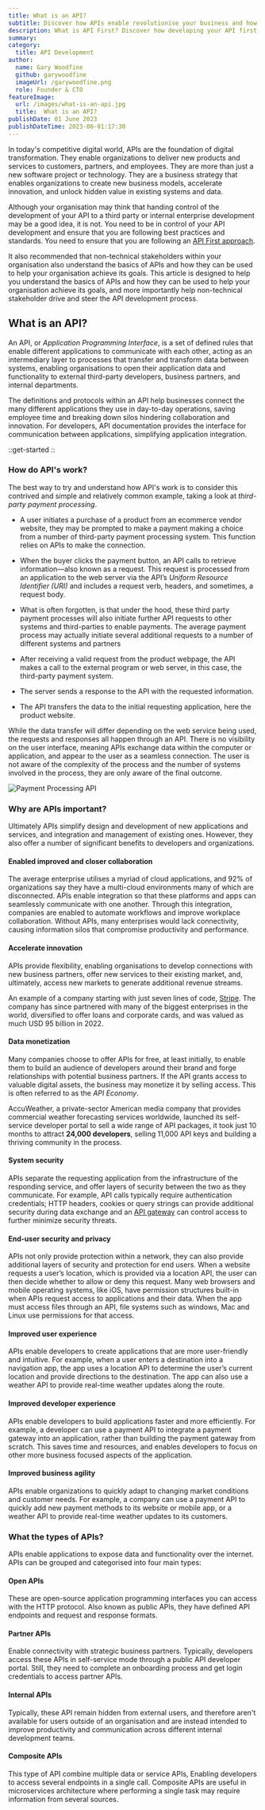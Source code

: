 ```yaml
---
title: What is an API?
subtitle: Discover how APIs enable revolutionise your business and how they relate to the products of your organization.
description: What is API First? Discover how developing your API first will enable developing better and more products of your organization.
summary: 
category:
  title: API Development
author:
  name: Gary Woodfine
  github: garywoodfine
  imageUrl: /garywoodfine.png
  role: Founder & CTO
featureImage:
  url: /images/what-is-an-api.jpg
  title:  What is an API?
publishDate: 01 June 2023
publishDateTime: 2023-06-01:17:30
---
```


In today's competitive digital world, APIs are the foundation of digital transformation. They enable organizations to 
deliver new products and services to customers, partners, and employees. They are more than just a new software project
or technology. They are a business strategy that enables organizations to create new business models, accelerate 
innovation, and unlock hidden value in existing systems and data.

Although your organisation may think that handing control of the development of your API to a third party or internal enterprise development
may be a good idea, it is not.  You need to be in control of your API development and ensure that you are following 
best practices and standards.  You need to ensure that you are following an [API First approach](https://threenine.blog/posts/what-is-api-first "What is API first | threenine.co.uk").

It also recommended that non-technical stakeholders within your organisation also understand the basics of APIs and
how they can be used to help your organisation achieve its goals. This article is designed to help you understand
the basics of APIs and how they can be used to help your organisation achieve its goals, and more importantly help
non-technical stakeholder drive and steer the API development process.

## What is an API?

An API, or _Application Programming Interface_, is a set of defined rules that enable different applications to 
communicate with each other, acting as an intermediary layer to processes that transfer and transform data between systems, enabling 
organisations to open their application data and functionality to external third-party developers, business partners, and 
internal departments.

The definitions and protocols within an API help businesses connect the many different applications they use in
day-to-day operations, saving employee time and breaking down silos hindering collaboration and innovation. For 
developers, API documentation provides the interface for communication between applications, simplifying application 
integration.

::get-started
::

### How do API's work?

The best way to try and understand how API's work is to consider this contrived and simple and relatively common example,
taking a look at _third-party payment processing_.

* A user initiates a purchase of a product from an ecommerce vendor website, they may be prompted to make a payment making 
a choice from a number of third-party payment processing system. This function relies on APIs to make the connection.

* When the buyer clicks the payment button, an API calls to retrieve information—also known as a request. This request 
is processed from an application to the web server via the API’s _Uniform Resource Identifier (URI)_ and includes a
request verb, headers, and sometimes, a request body.

* What is often forgotten, is that under the hood, these third party payment processes will also initiate further API 
requests to other systems and third-parties to enable payments. The average payment process may actually initiate several 
additional requests to a number of different systems and partners

* After receiving a valid request from the product webpage, the API makes a call to the external program or web server, 
in this case, the third-party payment system.


* The server sends a response to the API with the requested information.


* The API transfers the data to the initial requesting application, here the product website.

While the data transfer will differ depending on the web service being used, the requests and responses all happen 
through an API. There is no visibility on the user interface, meaning APIs exchange data within the computer or 
application, and appear to the user as a seamless connection.  The user is not aware of the complexity of the process
and the number of systems involved in the process, they are only aware of the final outcome.

![Payment Processing API](/images/payment-processing-flow.png)

### Why are APIs important?

Ultimately APIs simplify design and development of new applications and services, and integration and management of existing ones. 
However, they also offer a number of significant benefits to developers and organizations.

#### Enabled improved and closer collaboration

The average enterprise utilises a myriad of cloud applications, and 92% of organizations say they have a multi-cloud
environments many of which are disconnected. APIs enable integration so that these platforms and apps can seamlessly communicate 
with one another. Through this integration, companies are enabled to automate workflows and improve workplace collaboration. 
Without APIs, many enterprises would lack connectivity, causing information silos that compromise productivity and 
performance.

#### Accelerate innovation

APIs provide flexibility, enabling organisations to develop connections with new business partners, 
offer new services to their existing market, and, ultimately, access new markets to generate additional revenue streams. 

An example of a company starting with just seven lines of code, [Stripe](https://stripe.com/gb). The company
has since partnered with many of the biggest enterprises in the world, diversified to offer loans and corporate cards, 
and was valued as much USD 95 billion in 2022.

#### Data monetization 

Many companies choose to offer APIs for free, at least initially, to enable them to build an 
audience of developers around their brand and forge relationships with potential business partners. If the API grants 
access to valuable digital assets, the business may monetize it by selling access. This is often referred to as the _API 
Economy_. 

AccuWeather, a private-sector American media company that provides commercial weather forecasting services worldwide,
launched its self-service developer portal to sell a wide range of API packages, it took just 10 months to attract 
**24,000 developers**, selling 11,000 API keys and building a thriving community in the process.

#### System security

APIs separate the requesting application from the infrastructure of the responding service, and offer 
layers of security between the two as they communicate. For example, API calls typically require authentication 
credentials; HTTP headers, cookies or query strings can provide additional security during data exchange and an 
[API gateway](https://threenine.blog/posts/api-gateway-pattern) can control access to further minimize security threats.

#### End-user security and privacy

APIs not only provide protection within a network, they can also provide additional layers of security and protection for end users.
When a website requests a user’s location, which is provided via a location API, the user can then decide whether to 
allow or deny this request. Many web browsers and mobile operating systems, like iOS, have permission structures 
built-in when APIs request access to applications and their data. When the app must access files through an API, file 
systems such as windows, Mac and Linux use permissions for that access.

#### Improved user experience

APIs enable developers to create applications that are more user-friendly and intuitive. For example, 
when a user enters a destination into a navigation app, the app uses a location API to determine the user’s current
location and provide directions to the destination. The app can also use a weather API to provide real-time weather
updates along the route.

#### Improved developer experience

APIs enable developers to build applications faster and more efficiently. For example, a developer can use a
payment API to integrate a payment gateway into an application, rather than building the payment gateway from scratch.
This saves time and resources, and enables developers to focus on other more business focused aspects of the application.

#### Improved business agility

APIs enable organizations to quickly adapt to changing market conditions and customer needs. For example,
a company can use a payment API to quickly add new payment methods to its website or mobile app, or a weather API to
provide real-time weather updates to its customers.

### What the types of APIs?

APIs enable applications to expose data and functionality over the internet. APIs can be grouped and categorised into 
four main types:

#### Open APIs 

These are open-source application programming interfaces you can access with the HTTP protocol. Also known as public 
APIs, they have defined API endpoints and request and response formats.


#### Partner APIs 

Enable connectivity with strategic business partners. Typically, developers access these APIs in self-service mode 
through a public API developer portal. Still, they need to complete an onboarding process and get login credentials to
access partner APIs.


#### Internal APIs 

Typically, these API remain hidden from external users, and therefore aren't available for users outside of an organisation
and are instead intended to improve productivity and communication across different internal development teams.


#### Composite APIs 

This type of API combine multiple data or service APIs, Enabling developers to access several endpoints in a single call. 
Composite APIs are useful in microservices architecture where performing a single task may require information from 
several sources.